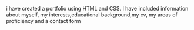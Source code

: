 i have created a portfolio using HTML and CSS. I have included information about myself, my interests,educational background,my cv, my areas of proficiency and a contact form
